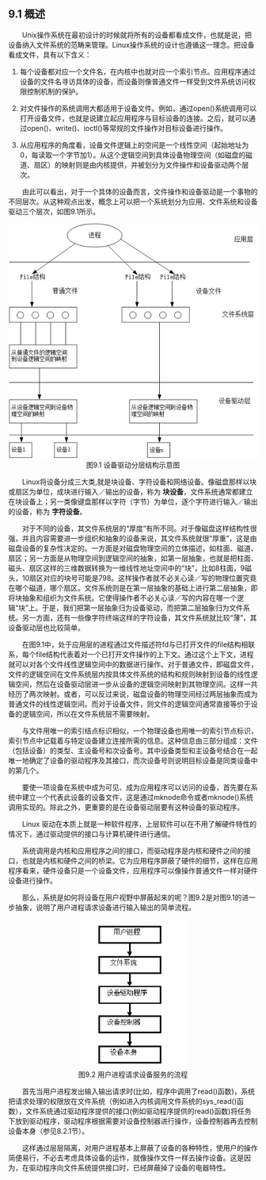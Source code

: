 ## 9.1 概述

&emsp;&emsp;Unix操作系统在最初设计的时候就将所有的设备都看成文件，也就是说，把设备纳入文件系统的范畴来管理。Linux操作系统的设计也遵循这一理念。把设备看成文件，具有以下含义：

1.  每个设备都对应一个文件名，在内核中也就对应一个索引节点。应用程序通过设备的文件名寻访具体的设备，而设备则像普通文件一样受到文件系统访问权限控制机制的保护。

2.  对文件操作的系统调用大都适用于设备文件。例如，通过open()系统调用可以打开设备文件，也就是说建立起应用程序与目标设备的连接。之后，就可以通过open()、write()、ioctl()等常规的文件操作对目标设备进行操作。

3.  从应用程序的角度看，设备文件逻辑上的空间是一个线性空间（起始地址为0，每读取一个字节加1）。从这个逻辑空间到具体设备物理空间（如磁盘的磁道、扇区）的映射则是由内核提供，并被划分为文件操作和设备驱动两个层次。

&emsp;&emsp;由此可以看出，对于一个具体的设备而言，文件操作和设备驱动是一个事物的不同层次。从这种观点出发，概念上可以把一个系统划分为应用、文件系统和设备驱动三个层次，如图9.1所示。


<div align=center>
<img src="图9_1.jpg" />  
</div>

<div align=center>
图9.1 设备驱动分层结构示意图
</div>

&emsp;&emsp;Linux将设备分成三大类,就是块设备、字符设备和网络设备。像磁盘那样以块或扇区为单位，成块进行输入／输出的设备，称为 **块设备**，文件系统通常都建立在块设备上；另一类像键盘那样以字符（字节）为单位，逐个字符进行输入／输出的设备，称为 **字符设备**。

&emsp;&emsp;对于不同的设备，其文件系统层的“厚度”有所不同。对于像磁盘这样结构性很强，并且内容需要进一步组织和抽象的设备来说，其文件系统就很“厚重”，这是由磁盘设备的复杂性决定的。一方面是对磁盘物理空间的立体描述，如柱面、磁道、扇区；另一方面是从物理空间到逻辑空间的抽象，如第一层抽象，也就是把柱面、磁头、扇区这样的三维数据转换为一维线性地址空间中的“块”，比如8柱面，9磁头，10扇区对应的块号可能是798。这样操作者就不必关心读／写的物理位置究竟在哪个磁道，哪个扇区。文件系统则是在第一层抽象的基础上进行第二层抽象，即将块抽象和组织为文件系统。它使得操作者不必关心读／写的内容在哪一个逻辑“块”上。于是，我们把第一层抽象归为设备驱动，而把第二层抽象归为文件系统。另一方面，还有一些像字符终端这样的字符设备，其文件系统就比较“薄”，其设备驱动层也比较简单。

&emsp;&emsp;在图9.1中，处于应用层的进程通过文件描述符fd与已打开文件的file结构相联系，每个file结构代表着对一个已打开文件操作的上下文。通过这个上下文，进程就可以对各个文件线性逻辑空间中的数据进行操作。对于普通文件，即磁盘文件，文件的逻辑空间在文件系统层内按具体文件系统的结构和规则映射到设备的线性逻辑空间，然后在设备驱动层进一步从设备的逻辑空间映射到其物理空间。这样一共经历了两次映射。或者，可以反过来说，磁盘设备的物理空间经过两层抽象而成为普通文件的线性逻辑空间。而对于设备文件，则文件的逻辑空间通常直接等价于设备的逻辑空间，所以在文件系统层不需要映射。

&emsp;&emsp;与文件用唯一的索引结点标识相似，一个物理设备也用唯一的索引节点标识，索引节点中记载着与特定设备建立连接所需的信息。这种信息由三部分组成：文件（包括设备）的类型、主设备号和次设备号。其中设备类型和主设备号结合在一起唯一地确定了设备的驱动程序及其接口，而次设备号则说明目标设备是同类设备中的第几个。

&emsp;&emsp;要使一项设备在系统中成为可见、成为应用程序可以访问的设备，首先要在系统中建立一个代表此设备的设备文件，这是通过mknode命令或者mknode()系统调用实现的。除此之外，更重要的是在设备驱动层要有这种设备的驱动程序。

&emsp;&emsp;Linux 驱动在本质上就是一种软件程序，上层软件可以在不用了解硬件特性的情况下，通过驱动提供的接口与计算机硬件进行通信。

&emsp;&emsp;系统调用是内核和应用程序之间的接口，而驱动程序是内核和硬件之间的接口，也就是内核和硬件之间的桥梁。它为应用程序屏蔽了硬件的细节，这样在应用程序看来，硬件设备只是一个设备文件，应用程序可以像操作普通文件一样对硬件设备进行操作。

&emsp;&emsp;那么，系统是如何将设备在用户视野中屏蔽起来的呢？图9.2是对图9.1的进一步抽象，说明了用户进程请求设备进行输入输出的简单流程。

<div align=center>
<img src="图9_2.png" />  
</div>

<div align=center>
图9.2 用户进程请求设备服务的流程
</div>

&emsp;&emsp;首先当用户进程发出输入输出请求时(比如，程序中调用了read()函数)，系统把请求处理的权限放在文件系统（例如进入内核调用文件系统的sys\_read()函数），文件系统通过驱动程序提供的接口(例如驱动程序提供的read()函数)将任务下放到驱动程序，驱动程序根据需要对设备控制器进行操作，设备控制器再去控制设备本身（参见8.2.1节）。

&emsp;&emsp;这样通过层层隔离，对用户进程基本上屏蔽了设备的各种特性，使用户的操作简便易行，不必去考虑具体设备的运作，就像操作文件一样去操作设备。这是因为，在驱动程序向文件系统提供接口时，已经屏蔽掉了设备的电器特性。
